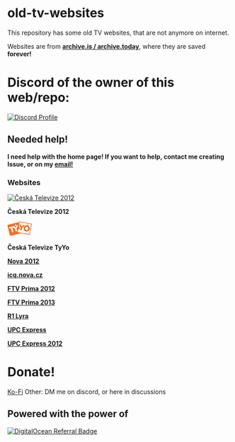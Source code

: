 # old-tv-websites
 
This repository has some old TV websites, that are not anymore on internet.

Websites are from [**archive.is / archive.today**](https://archive.is), where they are saved **forever!**


# Discord of the owner of this web/repo:
[![Discord Profile](https://discord.c99.nl/widget/theme-3/696826147081814027.png)](https://discord.com/users/696826147081814027)

## Needed help!
**I need help with the home page! If you want to help, contact me creating Issue, or on my [email!](mailto:owner@plainhost.xyz)**

### Websites

[![Česká Televize 2012](https://www.designportal.cz/obrazek/ceska_televize_2012-10.jpg)](ceska-televize-2012/)

**Česká Televize 2012**

[![ČT TyYo](ceska-televize-2012/f667275268d8ce26965b4e2570e4698dbd9b5c31.png)](ceska-televize-tyyo/)

**Česká Televize TyYo**

[**Nova 2012**](nova/)

[**icq.nova.cz**](nova-icq/)

[**FTV Prima 2012**](prima-2012/)

[**FTV Prima 2013**](prima-2013/)

[**R1 Lyra**](r1-lyra/)

[**UPC Express**](upc-express/)

[**UPC Express 2012**](upc-express-2012/)


# Donate!
[Ko-Fi](https://ko-fi.com/plainhost)
Other: DM me on discord, or here in discussions
		

## Powered with the power of
[![DigitalOcean Referral Badge](https://web-platforms.sfo2.digitaloceanspaces.com/WWW/Badge%202.svg)](https://www.digitalocean.com/?refcode=be2bfb5344d8&utm_campaign=Referral_Invite&utm_medium=Referral_Program&utm_source=badge)
